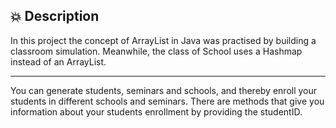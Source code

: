 ## 💥 Description 

In this project the concept of ArrayList in Java was 
practised by building a classroom simulation. 
Meanwhile, the class of School uses a Hashmap instead 
of an ArrayList. 

---

You can generate students, seminars and schools, and thereby 
enroll your students in different schools and seminars. There are
methods that give you information about your students enrollment
by providing the studentID. 

